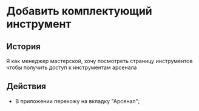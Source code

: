 # Добавить комплектующий инструмент
## История
Я как менеджер мастерской, хочу посмотреть страницу инструментов чтобы получить доступ к инструментам арсенала

## Действия
- В приложении перехожу на вкладку "Арсенал";
